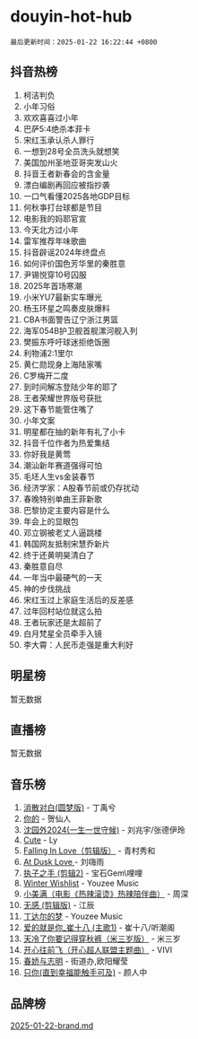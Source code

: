 # douyin-hot-hub

`最后更新时间：2025-01-22 16:22:44 +0800`

## 抖音热榜

1. 柯洁判负
1. 小年习俗
1. 欢欢喜喜过小年
1. 巴萨5:4绝杀本菲卡
1. 宋红玉承认杀人罪行
1. 一想到28号全员洗头就想笑
1. 美国加州圣地亚哥突发山火
1. 抖音王者新春会的含金量
1. 漂白编剧再回应被指抄袭
1. 一口气看懂2025各地GDP目标
1. 何秋亊打台球都是节目
1. 电影我的妈耶官宣
1. 今天北方过小年
1. 雷军推荐年味歌曲
1. 抖音辟谣2024年终盘点
1. 如何评价国色芳华里的秦胜意
1. 尹锡悦穿10号囚服
1. 2025年首场寒潮
1. 小米YU7最新实车曝光
1. 杨玉环星之鸣奏皮肤爆料
1. CBA书面警告辽宁浙江男篮
1. 海军054B护卫舰首舰漯河舰入列
1. 樊振东呼吁球迷拒绝饭圈
1. 利物浦2:1里尔
1. 黄仁勋现身上海陆家嘴
1. C罗梅开二度
1. 到时间解冻登陆少年的耶了
1. 王者荣耀世界版号获批
1. 这下春节能管住嘴了
1. 小年文案
1. 明星都在抽的新年有礼了小卡
1. 抖音千位作者为热爱集结
1. 你好我是黄莺
1. 潮汕新年赛道强得可怕
1. 毛坯人生vs金装春节
1. 经济学家：A股春节前或仍存扰动
1. 春晚特别单曲王菲新歌
1. 巴黎协定主要内容是什么
1. 年会上的显眼包
1. 邓立钢被老丈人逼跳楼
1. 韩国网友抵制宋慧乔新片
1. 终于还黄明昊清白了
1. 秦胜意自尽
1. 一年当中最硬气的一天
1. 神的步伐挑战
1. 宋红玉过上家庭生活后的反差感
1. 过年回村站位就这么拍
1. 王者玩家还是太超前了
1. 白月梵星全员牵手入镜
1. 李大霄：人民币走强是重大利好

## 明星榜

暂无数据

## 直播榜

暂无数据

## 音乐榜

1. [消散对白(圆梦版)](https://sf5-hl-cdn-tos.douyinstatic.com/obj/tos-cn-ve-2774/og4jB5I5IizzoZVAAAzWgBMAsMDWoArfwBOiFs) - 丁禹兮
1. [你的](https://sf5-hl-cdn-tos.douyinstatic.com/obj/tos-cn-ve-2774/oYuIeKf42jB7sEV6B2upMdpYAgfrQWj0FeRegh) - 贺仙人
1. [沈园外2024(一生一世守候)](https://sf5-hl-cdn-tos.douyinstatic.com/obj/tos-cn-ve-2774/oAIYMHGCmKaYKFDd6FZBf9AfMfx1eErAAEJAFH) - 刘兆宇/张德伊玲
1. [Cute](https://sf5-hl-cdn-tos.douyinstatic.com/obj/tos-cn-ve-2774/o4IbIzHWKAAB4wsS5qMBRiiAlEBGTpQRNfFvuo) - Ly
1. [Falling In Love（剪辑版）](https://sf5-hl-cdn-tos.douyinstatic.com/obj/tos-cn-ve-2774/o8ajpA8zzgBPahbBIO8AcKGBLJezFCRd1wfP9f) - 青村秀和
1. [ At Dusk  Love ](https://sf5-hl-cdn-tos.douyinstatic.com/obj/tos-cn-ve-2774/o8CrpCf5CaYgI4ZrtQgMQAFEfuGqNnRSDQAPBc) - 刘嗨雨
1. [执子之手 (剪辑2)](https://sf6-cdn-tos.douyinstatic.com/obj/tos-cn-ve-2774/oUoZLQjCc31XzqsBnBQUNgeKtYPBcgbFDwtfcu) - 宝石Gem\哩哩
1. [Winter Wishlist](https://sf5-hl-cdn-tos.douyinstatic.com/obj/tos-cn-ve-2774/oIIgUOeamCFCVAzxN6MFRLIBlLGpUqQxeeHrLE) - Youzee Music
1. [小美满（电影《热辣滚烫》热辣陪伴曲）](https://sf5-hl-cdn-tos.douyinstatic.com/obj/tos-cn-ve-2774/o0GAn2lSgfZIDUgtevCGDQYnFg4CwnrBaxbTZL) - 周深
1. [无感 (剪辑版)](https://sf3-cdn-tos.douyinstatic.com/obj/tos-cn-ve-2774/o0eIsUzJBDlQaQFC5OFlgbMEZC1TFYBftOBn6p) - 江辰
1. [丁达尔的梦](https://sf5-hl-cdn-tos.douyinstatic.com/obj/tos-cn-ve-2774/oMU3WirUZBVQkAC9ccG5P2IQirziZM2RTInUY) - Youzee Music
1. [爱的就是你_崔十八 (主歌1)](https://sf5-hl-cdn-tos.douyinstatic.com/obj/tos-cn-ve-2774/oI5BO5DhFZ6UTcNCnZaOCBLtZ7WIMQGfgnXf5E) - 崔十八/听潮阁
1. [天冷了你要记得穿秋裤（米三岁版）](https://sf5-hl-cdn-tos.douyinstatic.com/obj/tos-cn-ve-2774/oQlIwVIDWiZ6BQilAorS7MA0AgCkQDvcZAdm1) - 米三岁
1. [开心往前飞（开心超人联盟主题曲）](https://sf5-hl-cdn-tos.douyinstatic.com/obj/tos-cn-ve-2774/9d8fb7c82cf1421fb93a9fe925275e0a) - VIVI
1. [春娇与志明](https://sf5-hl-cdn-tos.douyinstatic.com/obj/tos-cn-ve-2774/e530d8fceb7044b39707d7f9ff54add1) - 街道办,欧阳耀莹
1. [只你(直到幸福能触手可及)](https://sf5-hl-cdn-tos.douyinstatic.com/obj/tos-cn-ve-2774/o0lBkRDzFTeaVSUz3ZZSCBVtZ5DIMQGfgmEAuE) - 颜人中

## 品牌榜

[2025-01-22-brand.md](2025-01-22-brand.md)
